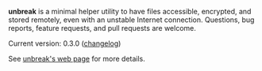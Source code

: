 **unbreak** is a minimal helper utility to have files accessible, encrypted, and stored remotely, even with an unstable Internet connection. Questions, bug reports, feature requests, and pull requests are welcome.

Current version: 0.3.0 ([changelog](https://github.com/kinoru/unbreak/blob/master/CHANGELOG.md))

See [unbreak's web page](https://e.xtendo.org/scs/unbreak) for more details.
